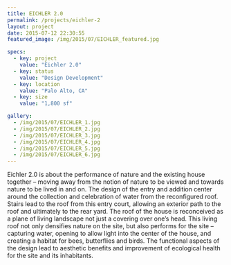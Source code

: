 ```yaml
---
title: EICHLER 2.0
permalink: /projects/eichler-2
layout: project
date: 2015-07-12 22:30:55
featured_image: /img/2015/07/EICHLER_featured.jpg

specs: 
  - key: project
    value: "Eichler 2.0"
  - key: status
    value: "Design Development"
  - key: location
    value: "Palo Alto, CA"
  - key: size
    value: "1,800 sf"

gallery:
  - /img/2015/07/EICHLER_1.jpg
  - /img/2015/07/EICHLER_2.jpg
  - /img/2015/07/EICHLER_3.jpg
  - /img/2015/07/EICHLER_4.jpg
  - /img/2015/07/EICHLER_5.jpg
  - /img/2015/07/EICHLER_6.jpg
---
```


Eichler 2.0 is about the performance of nature and the existing house together – moving away from the notion of nature to be viewed and towards nature to be lived in and on. The design of the entry and addition center around the collection and celebration of water from the reconfigured roof. Stairs lead to the roof from this entry court, allowing an exterior path to the roof and ultimately to the rear yard.  The roof of the house is reconceived as a plane of living landscape not just a covering over one’s head. This living roof not only densifies nature on the site, but also performs for the site – capturing water, opening to allow light into the center of the house, and creating a habitat for bees, butterflies and birds. The functional aspects of the design lead to aesthetic benefits and improvement of ecological health for the site and its inhabitants.
